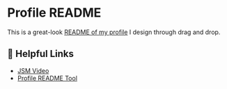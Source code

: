 # Profile README
This is a great-look [README of my profile](https://github.com/mo0ostafas) I design through drag and drop.


## :link: Helpful Links
- [JSM Video](https://youtu.be/v3DKuHMq2tE?si=n4ua3haOrUVW4SHD)
- [Profile README Tool](https://profile-readme-generator.com/)
